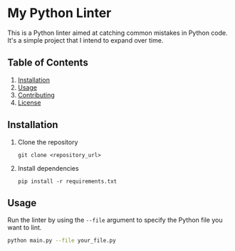 # My Python Linter

This is a Python linter aimed at catching common mistakes in Python code. It's a simple project that I intend to expand over time.

## Table of Contents

1. [Installation](#installation)
2. [Usage](#usage)
3. [Contributing](#contributing)
4. [License](#license)

## Installation

1. Clone the repository
    ```
    git clone <repository_url>
    ```
2. Install dependencies
    ```
    pip install -r requirements.txt
    ```

## Usage

Run the linter by using the `--file` argument to specify the Python file you want to lint.

```bash
python main.py --file your_file.py
